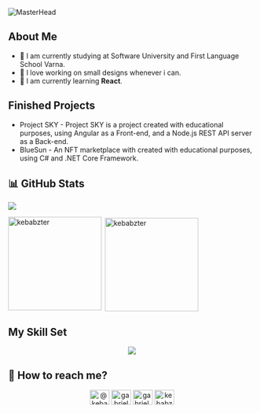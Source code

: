 ![MasterHead](https://cdn.discordapp.com/attachments/960121710953254912/1078686157593923624/github-header-image_13.png)
## About Me
- 📖 I am currently studying at Software University and First Language School Varna.
- 🎨 I love working on small designs whenever i can.
- 🌱 I am currently learning **React**.


## Finished Projects

* Project SKY - Project SKY is a project created with educational purposes, using Angular as a Front-end, and a Node.js REST API server as a Back-end.
* BlueSun - An NFT marketplace with created with educational purposes, using C# and .NET Core Framework. 

## 📊 GitHub Stats 
![](https://github-readme-streak-stats.herokuapp.com/?user=kebabzter&theme=dark&hide_border=false)

<p><img align="left" style="height: 190px" src="https://github-readme-stats.vercel.app/api/top-langs?username=kebabzter&theme=transparent&show_icons=true&locale=en&layout=compact" alt="kebabzter" /></p>

<p style="margin-top: 1rem">&nbsp;<img align="center" style="height: 190px;" src="https://github-readme-stats.vercel.app/api?username=kebabzter&theme=transparent&show_icons=true&locale=en" alt="kebabzter" /></p>

## My Skill Set
<div align="center">
<a href="https://skillicons.dev"><img  src="https://skillicons.dev/icons?i=cs,dotnet,js,ts,angular,express,mongodb,css,html,git,nodejs" /></a>
</div>

## 📩 How to reach me?
<div id="badges">
  <p align="center">
<a href="https://twitter.com/@kebabzter_" target="blank"><img align="center" src="https://raw.githubusercontent.com/rahuldkjain/github-profile-readme-generator/master/src/images/icons/Social/twitter.svg" alt="@kebabzter_" height="30" width="40" /></a>
<a href="https://fb.com/gabriel chitarliev" target="blank"><img align="center" src="https://raw.githubusercontent.com/rahuldkjain/github-profile-readme-generator/master/src/images/icons/Social/facebook.svg" alt="gabriel chitarliev" height="30" width="40" /></a>
<a href="https://instagram.com/gabriel.chitarliev" target="blank"><img align="center" src="https://raw.githubusercontent.com/rahuldkjain/github-profile-readme-generator/master/src/images/icons/Social/instagram.svg" alt="gabriel.chitarliev" height="30" width="40" /></a>
<a href="https://www.youtube.com/c/kebabzter" target="blank"><img align="center" src="https://raw.githubusercontent.com/rahuldkjain/github-profile-readme-generator/master/src/images/icons/Social/youtube.svg" alt="kebabzter" height="30" width="40" /></a>
</p>
</div>

